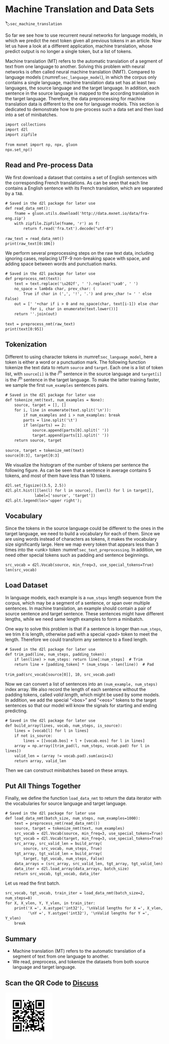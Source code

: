# Machine Translation and Data Sets
:label:`sec_machine_translation`

So far we see how to use recurrent neural networks for language models, in which we predict the next token given all previous tokens in an article. Now let us have a look at a different application, machine translation, whose predict output is no longer a single token, but a list of tokens. 

Machine translation (MT) refers to the automatic translation of a segment of text from one language to another. Solving this problem with neural networks is often called neural machine translation (NMT). Compared to language models (:numref:`sec_language_model`), in which the corpus only contains a single language, machine translation data set has at least two languages, the source language and the target language. In addition, each sentence in the source language is mapped to the according translation in the target language. Therefore, the data preprocessing for machine translation data is different to the one for language models. This section is dedicated to demonstrate how to pre-process such a data set and then load into a set of minibatches.

```{.python .input  n=1}
import collections
import d2l
import zipfile

from mxnet import np, npx, gluon
npx.set_np()
```

## Read and Pre-process Data

We first download a dataset that contains a set of English sentences with the corresponding French translations. As can be seen that each line contains a English sentence with its French translation, which are separated by a `TAB`.

```{.python .input  n=8}
# Saved in the d2l package for later use
def read_data_nmt():
    fname = gluon.utils.download('http://data.mxnet.io/data/fra-eng.zip')
    with zipfile.ZipFile(fname, 'r') as f:
        return f.read('fra.txt').decode("utf-8")
    
raw_text = read_data_nmt()
print(raw_text[0:106])
```

We perform several preprocessing steps on the raw text data, including ignoring cases, replacing UTF-9 non-breaking space with space, and adding space between words and punctuation marks.

```{.python .input  n=11}
# Saved in the d2l package for later use
def preprocess_nmt(text):
    text = text.replace('\u202f', ' ').replace('\xa0', ' ')
    no_space = lambda char, prev_char: (
        True if char in (',', '!', '.') and prev_char != ' ' else False)
    out = [' '+char if i > 0 and no_space(char, text[i-1]) else char 
           for i, char in enumerate(text.lower())]
    return ''.join(out)

text = preprocess_nmt(raw_text)
print(text[0:95])
```

## Tokenization

Different to using character tokens in :numref:`sec_language_model`, here a token is either a word or a punctuation mark. The following function tokenize the text data to return `source` and `target`. Each one is a list of token list, with `source[i]` is the $i^\mathrm{th}$ sentence in the source language and `target[i]` is the $i^\mathrm{th}$ sentence in the target language. To make the latter training faster, we sample the first `num_examples` sentences pairs.

```{.python .input  n=14}
# Saved in the d2l package for later use
def tokenize_nmt(text, num_examples = None):
    source, target = [], []
    for i, line in enumerate(text.split('\n')):
        if num_examples and i > num_examples: break
        parts = line.split('\t')
        if len(parts) == 2:
            source.append(parts[0].split(' '))
            target.append(parts[1].split(' '))
    return source, target

source, target = tokenize_nmt(text)
source[0:3], target[0:3]
```

We visualize the histogram of the number of tokens per sentence the following figure. As can be seen that a sentence in average contains 5 tokens, and most of them have less than 10 tokens.

```{.python .input  n=15}
d2l.set_figsize((3.5, 2.5))
d2l.plt.hist([[len(l) for l in source], [len(l) for l in target]],
             label=['source', 'target'])
d2l.plt.legend(loc='upper right');
```

## Vocabulary

Since the tokens in the source language could be different to the ones in the target language, we need to build a vocabulary for each of them. Since we are using words instead of characters  as tokens, it makes the vocabulary size significantly large. Here we map every token that appears less than 3 times into the &lt;unk&gt; token :numref:`sec_text_preprocessing`. In addition, we need other special tokens such as padding and sentence beginnings.

```{.python .input  n=16}
src_vocab = d2l.Vocab(source, min_freq=3, use_special_tokens=True)
len(src_vocab)
```

## Load Dataset

In language models, each example is a `num_steps` length sequence from the corpus, which may be a segment of a sentence, or span over multiple sentences. In machine translation, an example should contain a pair of source sentence and target sentence. These sentences might have different lengths, while we need same length examples to form a minibatch. 

One way to solve this problem is that if a sentence is longer than `num_steps`, we trim it is length, otherwise pad with a special &lt;pad&gt; token to meet the length. Therefore we could transform any sentence to a fixed length.

```{.python .input  n=11}
# Saved in the d2l package for later use
def trim_pad(line, num_steps, padding_token):
    if len(line) > num_steps: return line[:num_steps]  # Trim
    return line + [padding_token] * (num_steps - len(line))  # Pad

trim_pad(src_vocab[source[0]], 10, src_vocab.pad)
```

Now we can convert a list of sentences into an `(num_example, num_steps)` index array. We also record the length of each sentence without the padding tokens, called *valid length*, which might be used by some models. In addition, we add the special “&lt;bos&gt;” and “&lt;eos&gt;” tokens to the target sentences so that our model will know the signals for starting and ending predicting.

```{.python .input  n=12}
# Saved in the d2l package for later use
def build_array(lines, vocab, num_steps, is_source):
    lines = [vocab[l] for l in lines] 
    if not is_source: 
        lines = [[vocab.bos] + l + [vocab.eos] for l in lines]
    array = np.array([trim_pad(l, num_steps, vocab.pad) for l in lines])
    valid_len = (array != vocab.pad).sum(axis=1)
    return array, valid_len
```

Then we can construct minibatches based on these arrays. 

## Put All Things Together

Finally, we define the function `load_data_nmt` to return the data iterator with the vocabularies for source language and target language.

```{.python .input  n=13}
# Saved in the d2l package for later use
def load_data_nmt(batch_size, num_steps, num_examples=1000):
    text = preprocess_nmt(read_data_nmt())
    source, target = tokenize_nmt(text, num_examples)
    src_vocab = d2l.Vocab(source, min_freq=3, use_special_tokens=True)
    tgt_vocab = d2l.Vocab(target, min_freq=3, use_special_tokens=True)
    src_array, src_valid_len = build_array(
        source, src_vocab, num_steps, True)
    tgt_array, tgt_valid_len = build_array(
        target, tgt_vocab, num_steps, False)
    data_arrays = (src_array, src_valid_len, tgt_array, tgt_valid_len)
    data_iter = d2l.load_array(data_arrays, batch_size)
    return src_vocab, tgt_vocab, data_iter
```

Let us read the first batch.

```{.python .input  n=14}
src_vocab, tgt_vocab, train_iter = load_data_nmt(batch_size=2, num_steps=8)
for X, X_vlen, Y, Y_vlen, in train_iter:
    print('X =', X.astype('int32'), '\nValid lengths for X =', X_vlen,
          '\nY =', Y.astype('int32'), '\nValid lengths for Y =', Y_vlen)
    break
```

## Summary

* Machine translation (MT) refers to the automatic translation of a segment of text from one language to another. 
* We read, preprocess, and tokenize the datasets from both source language and target language.


## Scan the QR Code to [Discuss](https://discuss.mxnet.io/t/machine-translation/2396)

![](../img/qr_machine-translation.svg)
